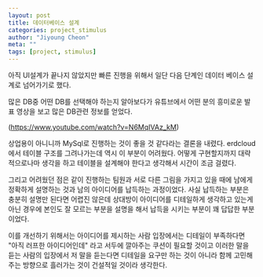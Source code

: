 ```yaml
---
layout: post
title: 데이터베이스 설계
categories: project_stimulus
author: "Jiyoung Cheon"
meta: ""
tags: [project, stimulus]
---
```


아직 UI설계가 끝나지 않았지만 빠른 진행을 위해서 일단 다음 단계인 데이터 베이스 설계로 넘어가기로 했다.

많은 DB중 어떤 DB를 선택해야 하는지 알아보다가 유튜브에서 어떤 분의 흥미로운 발표 영상을 보고 많은 DB관련 정보를 얻었다.

(https://www.youtube.com/watch?v=N6MqIVAz_kM)

상업용이 아니니까 MySql로 진행하는 것이 좋을 것 같다라는 결론을 내렸다. erdcloud에서 테이블 구조를 그려나가는데 역시 이 부분이 어려웠다. 어떻게 구현할지까지 대략적으로나마 생각을 하고 테이블을 설계해야 한다고 생각해서 시간이 조금 걸렸다.

그리고 어려웠던 점은 같이 진행하는 팀원과 서로 다른 그림을 가지고 있을 때에 남에게 정확하게 설명하는 것과 남의 아이디어를 납득하는 과정이었다. 사실 납득하는 부분은 충분히 설명만 된다면 어렵진 않은데 상대방이 아이디어를 디테일하게 생각하고 있는게 아닌 경우에 본인도 잘 모르는 부분을 설명을 해서 납득을 시키는 부분이 꽤 답답한 부분이었다.

이를 개선하기 위해서는 아이디어를 제시하는 사람 입장에서는 디테일이 부족하다면 "아직 러프한 아이디어인데" 라고 서두에 깔아주는 쿠션이 필요할 것이고 이러한 말을 듣는 사람의 입장에서 저 말을 듣는다면 디테일을 요구만 하는 것이 아니라 함께 고민해주는 방향으로 흘러가는 것이 건설적일 것이라 생각한다.
